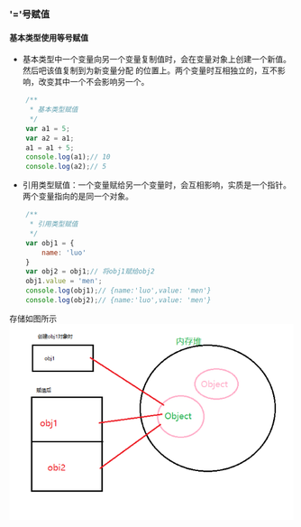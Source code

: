 ### '='号赋值

#### 基本类型使用等号赋值

* 基本类型中一个变量向另一个变量复制值时，会在变量对象上创建一个新值。然后吧该值复制到为新变量分配
的位置上。两个变量时互相独立的，互不影响，改变其中一个不会影响另一个。
```js
    /**
     * 基本类型赋值
     */
    var a1 = 5;
    var a2 = a1;
    a1 = a1 + 5;
    console.log(a1);// 10
    console.log(a2);// 5
```

* 引用类型赋值：一个变量赋给另一个变量时，会互相影响，实质是一个指针。两个变量指向的是同一个对象。
```js
    /**
     * 引用类型赋值
     */
    var obj1 = {
        name: 'luo'
    }
    var obj2 = obj1;// 将obj1赋给obj2
    obj1.value = 'men';
    console.log(obj1);// {name:'luo',value: 'men'}
    console.log(obj2);// {name:'luo',value: 'men'}
```
存储如图所示
![展示图](./images/内存堆.png)
